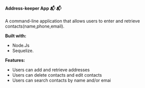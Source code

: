 #### Address-keeper App  :mailbox_with_mail: :mailbox_with_mail:

  A command-line application that allows users to enter and retrieve contacts(name,phone,email). 
  
  **Built with:**
   * Node.Js 
   * Sequelize.
  
  **Features:**
   * Users can add and retrieve addresses
   * Users can delete contacts and edit contacts
   * Users can search contacts by name and/or emai
   
   
 
